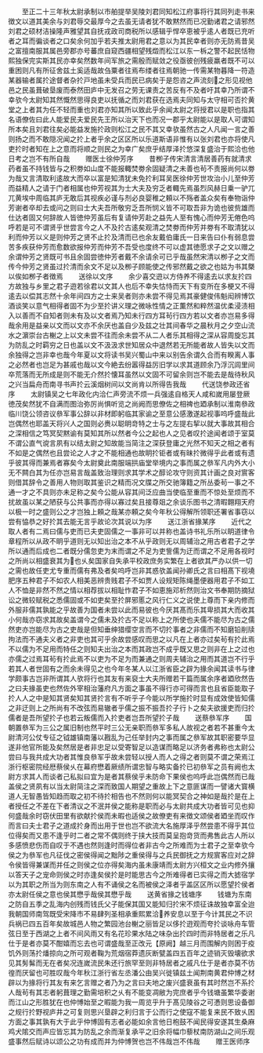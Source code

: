 <!-- { "loadSidebar": true } -->
　　至正二十三年秋太尉承制以市舶提举吴陵刘君同知松江府事将行其同列走书来徴文以道其美余与刘君辱交最厚今之去虽无请者犹不敢黙然而已况勤诸君之请邪然刘君之硕材洁操隆声雅望其自抚戎政司商税所以感辑乎悍卒恵被乎逺人者既已充听者之耳而徧谈者之口矣余何加乎若夫推太尉用君之意以为其民幸者则亦无防焉昔吴之富擅南服其属邑旁郡亦号蕃庶自窥西疆相望残燬而松江以东一柝之警不起民恬物熙独保完实斯其民亦幸矣然数年间军旅之需殷而赋敛之役亟彼创残疲羸者既不可以重困则凡有所征舍兹土奚适哉故刍粟者往焉布缕者往焉朝驰一传需某物暮降一符造某器输者属扵途督者杂扵戸地虽未受兵而民已病矣于是怨咨之声流刻之形见视他邑之民虽葺破垦废而泰然田庐中无发召之劳无课责之苦反有不及者吁其幸乃所谓不幸欤今太尉知其然慨然思得良吏以抚循之而刘君获在选焉夫同知与太守相可否扵黄堂之上者其为任不轻而重也刘君亦知其所以致此乎余闻太尉之将授君以是职也指其名语僚佐曰此人能爱民夫爱民先王所以治天下也而况一郡乎太尉能以是取人可谓知所本矣且刘君往矣必能益发施扵政则松江之民不其又幸欤虽然古之人凡闻一言之善则扬之而不敢隠况闻之扵上者乎余之区区所以乐道斯语非惟有以张刘君也亦将使凡吏扵时者知在上之意而将顺之则民之为幸广矣庶乎结厚泽扵悠深复盛治于熙洽也他日考之岂不有所自哉
　　赠医士徐仲芳序
　　昔栁子传宋清言清居善药有就清求药者虽不持钱皆与之积劵如山度不能报輙焚劵余固疑清之未善也茍不责报尚何以劵为哉又言清取利逺故大而卒以富是知清犹未免扵利耳吴医徐仲芳世攻治小儿至仲芳而益精人之请于门者相属也仲芳视其为士大夫及穷乏者輙先焉虽烈风赫日乗一驴兀兀黄埃中周临其庐无敢后其视疾必谨与剂必良婴稚之頼以不殇者盖众矣有奉物诣仲芳谢者卒却去或问之则曰士大夫吾所敬穷乏吾所悯义皆不可取吾非为诡也彼赀雄而仕达者固又何辞故人皆徳仲芳虽后有复请仲芳赴之益先人至有愧心而仲芳无倦色呜呼若是可不谓贤乎世尝言今之人不及扵古逺矣观清之焚劵而仲芳并劵有不取清犹以利而仲芳以义是则仲芳之贤不止扵及清而已也余友戴伯庸氏一日来告曰仆有弱息尝苦多疾获仲芳而愈数欲报仲芳而仲芳不吾受也度终不可以虚其徳愿求子之文以赠之余谓仲芳之贤既可书且余固尝徳仲芳者戴不余请余可已乎哉虽然宋清以栁子之文而传今仲芳之贤虽过扵清而余文不足以及栁子顾能使之传邪然戴之欲之也姑为书其槩以俟如栁子者徴焉
　　送徐以文序
　　余少喜交逰以方侍养不得逺去以求友扵四方故独与乡里之君子逰若徐君以文其人也后不幸失怙恃而天下有变所在多梗又不得逺去以偿其志然十余年间四方之士来吴者则亦未尝不得见焉其豪健俊伟魁闳辨博饮酒谈笑以意气相得者固不为少至扵讲义理之微咏性情之正薫然和粹然温优柔浸渍相入以善而不自知者则未有及以文者焉乃知未行四方耳茍行四方若以文者亦岂易多得哉余用是益亲以文而以文亦不余厌也盖自少及兹之壮其间春华之晨秋月之夕空山流水之濵崇台古榭之上以文未尝不往而余未尝不从二人者乐其相得之深从容周旋忘其为防乱之时羁穷之日也盖以文不汲汲求世知居众中退然若无所能者故人皆失以文而余独得之岂非幸也哉今年夏以文将读书吴兴蜀山中来以别告余谓久合而有睽离人事之必然者也岂足为甚戚也哉以文今絶去纷嚣得益厉旧学以求其道顾余乃浮沉闾里间卒荒落而无所成是则不能无介然扵懐耳虽然以文固不可留余则岂不能去是哉待秋风之兴当扁舟而南寻书声扵云溪烟树间以文尚肯以所得告我哉
　　代送饶参政还省序
　　太尉镇吴之七年政化内洽仁声旁流不烦一兵强逺自格天人咸和嵗用屡登厥徳茂矣然犹不自满而图治弥厉尚惧听览之尚阙而思僚佐之相禆也廼承制以淮南叅政临川饶公领咨议叅军事公辞以非材即躬临其家谕之至意公感激遂起视事呜呼盛哉此岂偶然也耶盖天将兴人之国则必赉以聪眀竒特之士与之左提右挈以就大事故其相合之深相信之笃冥契黙谕有莫知其所以然者今公之起也人之见者叹扵途闻者颂于室莫不谓公直气谠言夙有以结太尉之知故能当简注之深获登庸之光然不知天之相之者有不如是之偶然也且尝论之人才之不能相通也故眀扵钜者或有昧扵微得乎此者或有遗乎彼其得而兼焉者寡矣今太尉奠此南服端拱庙堂举境内之事而属之叅军凡内外大小无不闗白其为任亦岂易言哉盖致治理则求其学术之醇论攻守则资其计画之良对賔客则借其辞令之善用人物则取其鉴识之精而况文牒之所交驰簿籍之所丛委茍一事之不通一才之不具则亦未足称之矣今公能从容其间泛应曲当使临至重而不惊处至烦而不扰故虽以某之陋获与公共事而亦得以寡过矣且接尊爼之余谈乐图书之清暇翺翔天府以极一时之盛则公之才岂独上頼之哉某亦頼之矣今年秋公得解所领职还署省事窃以尝有恊恭之好扵其去能无言乎故论次其说以为序
　　送江浙省掾某序
　　近代之取人者有二焉曰儒与吏而已夫吏固儒之一事非可以并称也盖诗书礼乐所以眀道律令章程所以从政不眀乎道则无以知出治之本不从乎政则无以周辅治之用古者君子之学所以通而后成也二者既分儒忽吏为末而谓之不足为吏訾儒为迂而谓之不足用各视时之所尚以相盛衰其为也乆矣国家自失承平校政庶务实繁在上者欲其严办以供一切之需也故任吏尤专重而儒有弗及者矣呜呼岂非其惑欤盖闻孙卿氏之言曰相髙下视墝肥序五种君子不如农人相美恶辨贵贱君子不如贾人设规矩陈绳墨便器用君子不如工人不恤是非然不然之情以相荐拔以相耻怍君子不如恵施邓析然则治文书奉期防摘狱讼之微较赋税之悉儒固或不如吏矣至扵屏邪慝之风行仁义之说使上尊而下亲内修而外服非儒其孰能之乎故善为国者未尝以此而易彼也今厌其髙而乐其卑损其大而收其小何哉亦窃求其故矣盖谓今之儒未及扵古不足以称上之所使也夫儒不能尽为古之儒然吏亦岂能尽为古之吏哉是但知垂绅猎缨空言而不切扵事者之非儒而不知磨铅削牍拘法而不通夫义者之非吏也其可乎余故尝感叹而思之以凡在上者亦过矣茍有扵此焉不以儒为不足用而特任之则知夫出治之本而其政岂不成乎既又思之则非在上之过也亦儒之过焉耳茍有扵此焉不以吏为不足为而兼通之则周夫辅治之用而其道岂不行乎若其人者世固有之而余未得见之也今年冬某人以江浙省臣之辟为掾余闻其读书与律学颇事古岂非所谓其人欤将行也其友有来裒士大夫所赠若干篇而属余序者廼欣然告之曰夫掾虽吏也然佐外宰相治藩府凡方面之事虽不得行亦可得而言也且省臣能取子扵人人之中是知其贤矣知其贤扵言有不听乎子今能以所学施扵时显有成效使皆知儒之非迂则上之所尚有不改弦而易辙者乎儒之振不振吾扵子行卜之矣夫欲援吏而归扵儒者是吾所望扵子也若云叛儒而入扵吏者岂吾所望扵子哉
　　送蔡叅军序
　　国朝置叅军为三公之属旧制也然平时三公无亲职而叅军多私人故视之者若不甚重今太尉清河公仗专征之钺雄镇南藩以戡乱为己任举封内之事而属之叅军故其职密要华显遂非他官所能及矣然居是者非忠足以受寄智足以造谋而略足以济务者弗称也太尉公尝曰与我共成大功者其惟良叅军乎故未尝轻以授人而人之得之者则莫不谓之荣焉江浙行枢密院经厯蔡侯乆在幕府懋着厥绩所谓忠智与略实备扵已初叅军之员有阙也太尉方求其人而谈者己私拟曰宜为是者其蔡侯乎未防命下果侯也呜呼此岂偶然而已哉盖侯之贤夙有以当太尉简注之深而致国人期望之重故上下之意匪谋而一譬诸大寳横道人无智愚皆知趋而取之初不待扵相告也不然则何以能冥契合之神如是哉扵是在上者授任之不差在下者清议之不泯并侯之能称是职而必与太尉共成大功者皆可见也抑何盛哉余时窃伏田里有欲献扵侯而未暇也适侯之故僚吏有来徴文颂侯者廼坐而叹作而言曰夫士君子之道成扵身而出用于世也岂不欲流大名施厚泽乎然尝患不得乎其位位得矣而又患不逢乎时二者之常不偶则终于挟大技而莫呈抱竒货而弗售此古人所以多感愤悲伤而自叹于不遇也然则逢时而得位者非古今之所难而为士君子之至幸欤今侯之为叅军也凡征伐之密侯得闻之黜陟之重侯得与之兵民御抚之方规賔客应对之辞令侯皆得兼谋而并任之则侯之位亦得矣海内虽未康靖而太尉方兴桓文之业内修外攘以答天子之宠命则侯之时亦逢矣侯扵是时能思古今之所难得者已实得之而大摅宿学以为其职之所当为则东南之人有不诵侯之名而被侯之泽者乎盖区区所以愿望扵侯者亦太尉任侯之意也侯其懋乎哉侯其懋乎哉
　　送黄省掾之钱塘序
　　钱塘为东南之防自五季之乱海内创残而钱氏父子能保其国又能知归扵宋不烦征诛故独幸富全迨我朝国师南驾既受宋降市不易肆列圣相承重熙累洽养安息以至于今计其民之不识兵祸已四五百年矣故城邑人物之繁园池台榭之丽皆足以侈扵逰观而夸扵谈咏舟车管弦日至于西湖之上者不间风雨又有名花珍果水陆之味杂出扵四时而非特居者之乐凡仕于是者亦莫不酣嬉而忘去也可谓盛哉至正改元【原阙】越三月而围解内则困于疫饥外则荡扵燔掠向之所可观者鞠为荒烟宿莽遗灰断甓盖四五百年之迹销灭毁壊欲求见其髣髴而无在者矣况连嵗流民朱还行旅罕至则非特居者之戚凡仕于是者亦莫不彷徨而厌留也可胜叹哉今年秋江浙行省左丞潘公由吴兴徙镇兹土闻荆南黄君仲博之材辟以为掾将行其友有来乞言赠之者乃为之言曰夫地之废兴盛衰虽有其时然岂不系扵人哉茍有其志者躬葺理之勤需培积之乆有不能变凋敝为完庶者乎今钱塘虽繁华委谢而江山之形胜犹在也仲博始至之暇能为我一周览乎升于髙见陵谷之可慿则思设备御之规行扵野视庐井之可复则思兴垦辟之利归言于公而行之使寇不能复来民不致乆困方面之事其孰有大于此乎仲博固有志者必能如余言他日枹鼓不闻民得安遂其生桑麻鸡犬隂交而声应皆忘其为防乱之余而渐复承平之旧余将幅巾藜杖南防湖山之间乐观盛事然后赋诗以颂公之功有成而并为仲博贺也岂不伟哉岂不伟哉
　　赠王医师序
